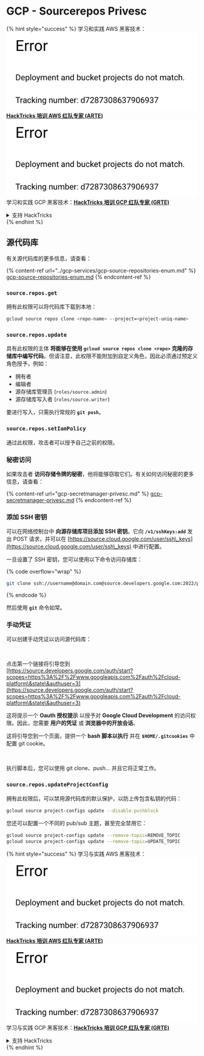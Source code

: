 # GCP - Sourcerepos Privesc

{% hint style="success" %}
学习和实践 AWS 黑客技术：<img src="../../../.gitbook/assets/image (1) (1).png" alt="" data-size="line">[**HackTricks 培训 AWS 红队专家 (ARTE)**](https://training.hacktricks.xyz/courses/arte)<img src="../../../.gitbook/assets/image (1) (1).png" alt="" data-size="line">\
学习和实践 GCP 黑客技术：<img src="../../../.gitbook/assets/image (2).png" alt="" data-size="line">[**HackTricks 培训 GCP 红队专家 (GRTE)**<img src="../../../.gitbook/assets/image (2).png" alt="" data-size="line">](https://training.hacktricks.xyz/courses/grte)

<details>

<summary>支持 HackTricks</summary>

* 查看 [**订阅计划**](https://github.com/sponsors/carlospolop)!
* **加入** 💬 [**Discord 群组**](https://discord.gg/hRep4RUj7f) 或 [**Telegram 群组**](https://t.me/peass) 或 **在** **Twitter** 🐦 [**@hacktricks\_live**](https://twitter.com/hacktricks\_live)** 上关注我们。**
* **通过向** [**HackTricks**](https://github.com/carlospolop/hacktricks) 和 [**HackTricks Cloud**](https://github.com/carlospolop/hacktricks-cloud) GitHub 仓库提交 PR 分享黑客技巧。

</details>
{% endhint %}

## 源代码库

有关源代码库的更多信息，请查看：

{% content-ref url="../gcp-services/gcp-source-repositories-enum.md" %}
[gcp-source-repositories-enum.md](../gcp-services/gcp-source-repositories-enum.md)
{% endcontent-ref %}

### `source.repos.get`

拥有此权限可以将代码库下载到本地：
```bash
gcloud source repos clone <repo-name> --project=<project-uniq-name>
```
### `source.repos.update`

具有此权限的主体 **将能够在使用 `gcloud source repos clone <repo>` 克隆的存储库中编写代码**。但请注意，此权限不能附加到自定义角色，因此必须通过预定义角色授予，例如：

* 拥有者
* 编辑者
* 源存储库管理员 (`roles/source.admin`)
* 源存储库写入者 (`roles/source.writer`)

要进行写入，只需执行常规的 **`git push`**。

### `source.repos.setIamPolicy`

通过此权限，攻击者可以授予自己之前的权限。

### 秘密访问

如果攻击者 **访问存储令牌的秘密**，他将能够窃取它们。有关如何访问秘密的更多信息，请查看：

{% content-ref url="gcp-secretmanager-privesc.md" %}
[gcp-secretmanager-privesc.md](gcp-secretmanager-privesc.md)
{% endcontent-ref %}

### 添加 SSH 密钥

可以在网络控制台中 **向源存储库项目添加 SSH 密钥**。它向 **`/v1/sshKeys:add`** 发出 POST 请求，并可以在 [https://source.cloud.google.com/user/ssh\_keys](https://source.cloud.google.com/user/ssh\_keys) 中进行配置。

一旦设置了 SSH 密钥，您可以使用以下命令访问存储库：

{% code overflow="wrap" %}
```bash
git clone ssh://username@domain.com@source.developers.google.com:2022/p/<proj-name>/r/<repo-name>
```
{% endcode %}

然后使用 **`git`** 命令如常。

### 手动凭证

可以创建手动凭证以访问源代码库：

<figure><img src="../../../.gitbook/assets/image (324).png" alt=""><figcaption></figcaption></figure>

点击第一个链接将引导您到 [https://source.developers.google.com/auth/start?scopes=https%3A%2F%2Fwww.googleapis.com%2Fauth%2Fcloud-platform\&state\&authuser=3](https://source.developers.google.com/auth/start?scopes=https%3A%2F%2Fwww.googleapis.com%2Fauth%2Fcloud-platform\&state\&authuser=3)

这将提示一个 **Oauth 授权提示** 以授予对 **Google Cloud Development** 的访问权限。因此，您需要 **用户的凭证** 或 **浏览器中的开放会话**。

这将引导您到一个页面，提供一个 **bash 脚本以执行** 并在 **`$HOME/.gitcookies`** 中配置 git cookie。

<figure><img src="../../../.gitbook/assets/image (323).png" alt=""><figcaption></figcaption></figure>

执行脚本后，您可以使用 git clone、push... 并且它将正常工作。

### `source.repos.updateProjectConfig`

拥有此权限后，可以禁用源代码库的默认保护，以防上传包含私钥的代码：
```bash
gcloud source project-configs update --disable-pushblock
```
您还可以配置一个不同的 pub/sub 主题，甚至完全禁用它：
```bash
gcloud source project-configs update --remove-topic=REMOVE_TOPIC
gcloud source project-configs update --remove-topic=UPDATE_TOPIC
```
{% hint style="success" %}
学习与实践 AWS 黑客技术：<img src="../../../.gitbook/assets/image (1) (1).png" alt="" data-size="line">[**HackTricks 培训 AWS 红队专家 (ARTE)**](https://training.hacktricks.xyz/courses/arte)<img src="../../../.gitbook/assets/image (1) (1).png" alt="" data-size="line">\
学习与实践 GCP 黑客技术：<img src="../../../.gitbook/assets/image (2).png" alt="" data-size="line">[**HackTricks 培训 GCP 红队专家 (GRTE)**<img src="../../../.gitbook/assets/image (2).png" alt="" data-size="line">](https://training.hacktricks.xyz/courses/grte)

<details>

<summary>支持 HackTricks</summary>

* 查看 [**订阅计划**](https://github.com/sponsors/carlospolop)!
* **加入** 💬 [**Discord 群组**](https://discord.gg/hRep4RUj7f) 或 [**Telegram 群组**](https://t.me/peass) 或 **关注** 我们的 **Twitter** 🐦 [**@hacktricks\_live**](https://twitter.com/hacktricks\_live)**.**
* **通过向** [**HackTricks**](https://github.com/carlospolop/hacktricks) 和 [**HackTricks Cloud**](https://github.com/carlospolop/hacktricks-cloud) GitHub 仓库提交 PR 来分享黑客技巧。

</details>
{% endhint %}
